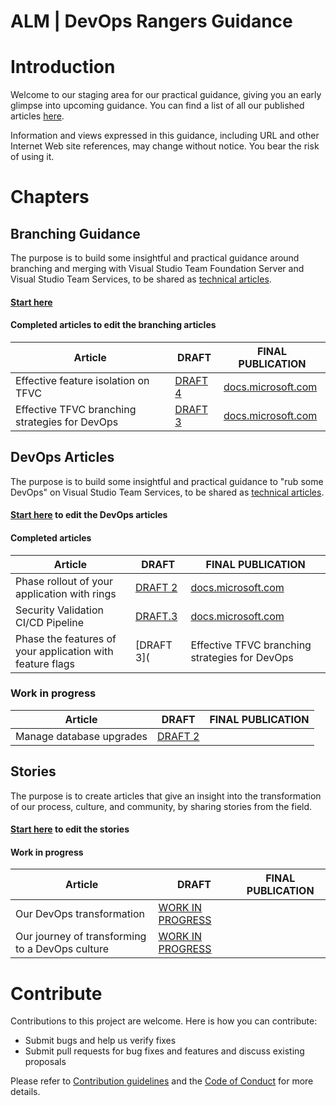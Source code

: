 # ALM | DevOps Rangers Guidance 

# Introduction 
Welcome to our staging area for our practical guidance, giving you an early glimpse into upcoming guidance. You can find a list of all our published articles [here](https://aka.ms/vsarpublications). 

Information and views expressed in this guidance, including URL and other Internet Web site references, may change without
notice. You bear the risk of using it.

# Chapters

## Branching Guidance
The purpose is to build some insightful and practical guidance around branching and merging with Visual Studio Team Foundation Server and Visual Studio Team Services, to be shared as [technical articles](https://aka.ms/techarticles).

#### [Start here](src/Branching)
#### Completed articles to edit the branching articles

| Article | DRAFT | FINAL PUBLICATION |
|---------|-------|-------------------|
|Effective feature isolation on TFVC|[DRAFT 4](/src/Branching/effective-feature-isolation-on-tfvc.md)|[docs.microsoft.com](https://docs.microsoft.com/en-us/vsts/articles/effective-feature-isolation-on-tfvc)|
|Effective TFVC branching strategies for DevOps|[DRAFT 3](src/Branching/effective-tfvc-branching-strategies-for-devops.md)|[docs.microsoft.com](https://docs.microsoft.com/en-us/vsts/articles/effective-tfvc-branching-strategies-for-devops)|

## DevOps Articles
The purpose is to build some insightful and practical guidance to "rub some DevOps" on Visual Studio Team Services, to be shared as [technical articles](https://aka.ms/techarticles).

#### [Start here](src/DevOps) to edit the DevOps articles
#### Completed articles

| Article | DRAFT | FINAL PUBLICATION |
|---------|-------|-------------------|
|Phase rollout of your application with rings|[DRAFT 2](https://github.com/ALM-Rangers/Guidance/blob/master/src/DevOps/phase-rollout-with-rings.md)|[docs.microsoft.com](https://docs.microsoft.com/en-us/vsts/articles/phase-rollout-with-rings)|
|Security Validation CI/CD Pipeline|[DRAFT.3](https://github.com/ALM-Rangers/Guidance/blob/master/src/DevOps/security-validation-cicd-pipeline.md)|[docs.microsoft.com](https://docs.microsoft.com/en-us/vsts/articles/security-validation-cicd-pipeline)|
|Phase the features of your application with feature flags|[DRAFT 3](|Effective TFVC branching strategies for DevOps|[DRAFT 3](src/Branching/effective-tfvc-branching-strategies-for-devops.md)|[docs.microsoft.com](https://docs.microsoft.com/en-us/vsts/articles/effective-tfvc-branching-strategies-for-devops)|)||
  
### Work in progress

| Article | DRAFT | FINAL PUBLICATION |
|---------|-------|-------------------|
|Manage database upgrades|[DRAFT 2](https://github.com/ALM-Rangers/Guidance/blob/master/src/DevOps/manage-database-upgrades.md)||


## Stories
The purpose is to create articles that give an insight into the transformation of our process, culture, and community, by sharing stories from the field.

#### [Start here](src/Stories) to edit the stories
#### Work in progress

| Article | DRAFT | FINAL PUBLICATION |
|---------|-------|-------------------|
|Our DevOps transformation|[WORK IN PROGRESS](/src/Stories/our-devops-transformation.md)||
|Our journey of transforming to a DevOps culture|[WORK IN PROGRESS](/src/Stories/our-journey-of-transforming-to-a-devops-culture.md)||

# Contribute
Contributions to this project are welcome. Here is how you can contribute:  

- Submit bugs and help us verify fixes  
- Submit pull requests for bug fixes and features and discuss existing proposals   

Please refer to [Contribution guidelines](.github/CONTRIBUTING.md) and the [Code of Conduct](.github/COC.md) for more details.
